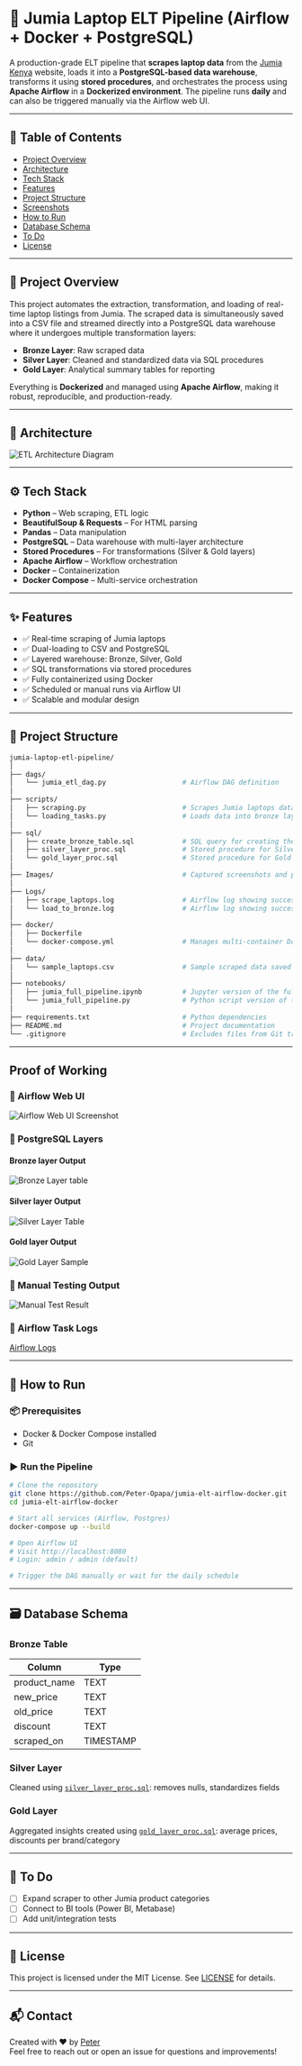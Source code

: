 
# 🛒 Jumia Laptop ELT Pipeline (Airflow + Docker + PostgreSQL)

A production-grade ELT pipeline that **scrapes laptop data** from the [Jumia Kenya](https://www.jumia.co.ke/) website, loads it into a **PostgreSQL-based data warehouse**, transforms it using **stored procedures**, and orchestrates the process using **Apache Airflow** in a **Dockerized environment**. The pipeline runs **daily** and can also be triggered manually via the Airflow web UI.

---

## 🧭 Table of Contents

- [Project Overview](#project-overview)
- [Architecture](#architecture)
- [Tech Stack](#tech-stack)
- [Features](#features)
- [Project Structure](#project-structure)
- [Screenshots](#screenshots)
- [How to Run](#how-to-run)
- [Database Schema](#database-schema)
- [To Do](#to-do)
- [License](#license)

---

## 🚀 Project Overview

This project automates the extraction, transformation, and loading of real-time laptop listings from Jumia. The scraped data is simultaneously saved into a CSV file and streamed directly into a PostgreSQL data warehouse where it undergoes multiple transformation layers:

- **Bronze Layer**: Raw scraped data
- **Silver Layer**: Cleaned and standardized data via SQL procedures
- **Gold Layer**: Analytical summary tables for reporting

Everything is **Dockerized** and managed using **Apache Airflow**, making it robust, reproducible, and production-ready.

---

## 🧱 Architecture

![ETL Architecture Diagram](https://github.com/Peter-Opapa/jumia-elt-airflow-docker/blob/main/images/data-architecture.png)

---

## ⚙️ Tech Stack

- **Python** – Web scraping, ETL logic
- **BeautifulSoup & Requests** – For HTML parsing
- **Pandas** – Data manipulation
- **PostgreSQL** – Data warehouse with multi-layer architecture
- **Stored Procedures** – For transformations (Silver & Gold layers)
- **Apache Airflow** – Workflow orchestration
- **Docker** – Containerization
- **Docker Compose** – Multi-service orchestration

---

## ✨ Features

- ✅ Real-time scraping of Jumia laptops
- ✅ Dual-loading to CSV and PostgreSQL
- ✅ Layered warehouse: Bronze, Silver, Gold
- ✅ SQL transformations via stored procedures
- ✅ Fully containerized using Docker
- ✅ Scheduled or manual runs via Airflow UI
- ✅ Scalable and modular design

---

## 📁 Project Structure

```bash
jumia-laptop-etl-pipeline/
│
├── dags/
│   └── jumia_etl_dag.py                   # Airflow DAG definition
│
├── scripts/
│   ├── scraping.py                        # Scrapes Jumia laptops data                  
│   └── loading_tasks.py                   # Loads data into bronze layer and executes stored procedures
│
├── sql/
│   ├── create_bronze_table.sql            # SQL query for creating the bronze layer table
│   ├── silver_layer_proc.sql              # Stored procedure for Silver layer transformation
│   └── gold_layer_proc.sql                # Stored procedure for Gold layer (business-ready data)
│
├── Images/                                # Captured screenshots and proof images
│
├── Logs/
│   ├── scrape_laptops.log                 # Airflow log showing successful data scraping                  
│   └── load_to_bronze.log                 # Airflow log showing successful loading into bronze layer
│
├── docker/
│   ├── Dockerfile
│   └── docker-compose.yml                 # Manages multi-container Docker environment
│
├── data/
│   └── sample_laptops.csv                 # Sample scraped data saved to CSV
│
├── notebooks/
│   ├── jumia_full_pipeline.ipynb          # Jupyter version of the full pipeline (for testing)
│   └── jumia_full_pipeline.py             # Python script version of the notebook
│
├── requirements.txt                       # Python dependencies
├── README.md                              # Project documentation
└── .gitignore                             # Excludes files from Git tracking

```

---

##  Proof of Working

### 📌 Airflow Web UI 
![Airflow Web UI Screenshot](https://github.com/Peter-Opapa/jumia-elt-airflow-docker/blob/main/images/airflow_success.png)

### 📌 PostgreSQL Layers
#### Bronze layer Output
![Bronze Layer table](https://github.com/Peter-Opapa/jumia-elt-airflow-docker/blob/main/images/bronze_layer_output.png)
#### Silver layer Output
![Silver Layer Table](https://github.com/Peter-Opapa/jumia-elt-airflow-docker/blob/main/images/Silver_layer_output.png)
#### Gold layer Output
![Gold Layer Sample](https://github.com/Peter-Opapa/jumia-elt-airflow-docker/blob/main/images/sample_gold_layer_output.png)

### 📌 Manual Testing Output
![Manual Test Result](https://github.com/Peter-Opapa/jumia-elt-airflow-docker/blob/main/images/manual_testing_success.png)

### 📌 Airflow Task Logs  
[Airflow Logs](https://github.com/Peter-Opapa/jumia-elt-airflow-docker/tree/main/logs)


---

## 🧪 How to Run

### 📦 Prerequisites
- Docker & Docker Compose installed
- Git

### ▶️ Run the Pipeline

```bash
# Clone the repository
git clone https://github.com/Peter-Opapa/jumia-elt-airflow-docker.git
cd jumia-elt-airflow-docker

# Start all services (Airflow, Postgres)
docker-compose up --build

# Open Airflow UI
# Visit http://localhost:8080
# Login: admin / admin (default)

# Trigger the DAG manually or wait for the daily schedule
```

---

## 🗃️ Database Schema

### Bronze Table
| Column        | Type      |
|---------------|-----------|
| product_name  | TEXT      |
| new_price     | TEXT  |
| old_price     | TEXT  |
| discount      | TEXT      |
| scraped_on    | TIMESTAMP |

### Silver Layer
Cleaned using [`silver_layer_proc.sql`](https://github.com/Peter-Opapa/jumia-elt-airflow-docker/blob/main/sql/silver_schema_stored_procedure.sql): removes nulls, standardizes fields

### Gold Layer
Aggregated insights created using [`gold_layer_proc.sql`](https://github.com/Peter-Opapa/jumia-elt-airflow-docker/blob/main/sql/gold_schema_stored_procedure.sql): average prices, discounts per brand/category

---

## 📌 To Do

- [ ] Expand scraper to other Jumia product categories
- [ ] Connect to BI tools (Power BI, Metabase)
- [ ] Add unit/integration tests

---

## 📜 License

This project is licensed under the MIT License. See [LICENSE](https://github.com/Peter-Opapa/jumia-elt-airflow-docker/blob/main/LICENSE) for details.

---

## 📬 Contact

Created with ❤️ by [Peter](https://github.com/peter-opapa)  
Feel free to reach out or open an issue for questions and improvements!
